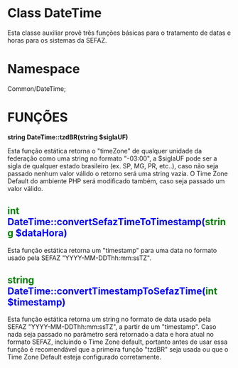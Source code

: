 Class DateTime
=============
Esta classe auxiliar provê três funções básicas para o tratamento de datas e horas para os sistemas da SEFAZ.

Namespace
=============
Common/DateTime;
 
FUNÇÕES
==============
 
<b>string DateTime::tzdBR(string $siglaUF)</b>

Esta função estática retorna o "timeZone" de qualquer unidade da federação como uma string no formato "-03:00",
a $siglaUF pode ser a sigla de qualquer estado brasileiro (ex. SP, MG, PR, etc..), caso não seja passado nenhum
valor válido o retorno será uma string vazia.
O Time Zone Default do ambiente PHP será modificado também, caso seja passado um valor válido.
   

<span style="color:green;">int</span><span style="color:blue;"> DateTime::convertSefazTimeToTimestamp(</span><span style="color:green;">string</span><span style="color:blue;"> $dataHora)</span>
---------
Esta função estática retorna um "timestamp" para uma data no formato usado pela SEFAZ "YYYY-MM-DDThh:mm:ssTZ".


<span style="color:green;">string</span><span style="color:blue;"> DateTime::convertTimestampToSefazTime(</span><span style="color:green;">int</span><span style="color:blue;"> $timestamp)</span>
---------
Esta função estática retorna um string no formato de data usado pela SEFAZ "YYYY-MM-DDThh:mm:ssTZ", a partir de um "timestamp".
Caso nada seja passado no parâmetro será retornado a data e hora atual no formato SEFAZ, incluindo o Time Zone default, portanto
antes de usar essa função é recomendável que a primeira função "tzdBR" seja usada ou que o Time Zone Default esteja configurado corretamente.

